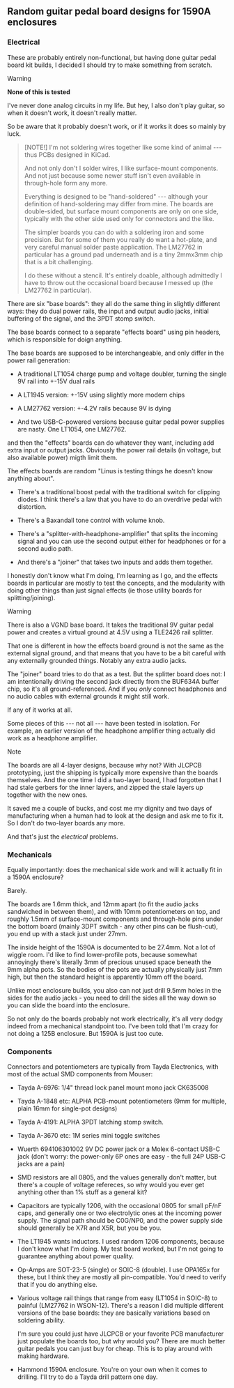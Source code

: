 ## Random guitar pedal board designs for 1590A enclosures

### Electrical

These are probably entirely non-functional, but having done guitar pedal
board kit builds, I decided I should try to make something from scratch.

> [!WARNING]
> **None of this is tested**
>
> I've never done analog circuits in my life.  But hey, I also
> don't play guitar, so when it doesn't work, it doesn't really
> matter.
>
> So be aware that it probably doesn't work, or if it works it
> does so mainly by luck.

>[NOTE!]
> I'm not soldering wires together like some kind of animal ---
> thus PCBs designed in KiCad.
>
> And not only don't I solder wires, I like surface-mount
> components.  And not just because some newer stuff isn't
> even available in through-hole form any more.
>
> Everything is designed to be "hand-soldered" --- although
> your definition of hand-soldering may differ from mine. The
> boards are double-sided, but surface mount components are
> only on one side, typically with the other side used only
> for connectors and the like.
>
> The simpler boards you can do with a soldering iron and some
> precision. But for some of them you really do want a hot-plate,
> and very careful manual solder paste application. The LM27762
> in particular has a ground pad underneath and is a tiny 2mmx3mm
> chip that is a bit challenging.
>
> I do these without a stencil. It's entirely doable, although
> admittedly I have to throw out the occasional board because I
> messed up (the LM27762 in particular).

There are six "base boards": they all do the same thing in slightly
different ways: they do dual power rails, the input and output audio
jacks, initial buffering of the signal, and the 3PDT stomp switch.

The base boards connect to a separate "effects board" using pin headers,
which is responsible for doign anything.

The base boards are supposed to be interchangeable, and only differ in
the power rail generation:

 - A traditional LT1054 charge pump and voltage doubler, turning the
   single 9V rail into +-15V dual rails

 - A LT1945 version: +-15V using slightly more modern chips

 - A LM27762 version: +-4.2V rails because 9V is dying

 - And two USB-C-powered versions because guitar pedal power supplies
   are nasty. One LT1054, one LM27762.

and then the "effects" boards can do whatever they want, including add
extra input or output jacks.  Obviously the power rail details (in
voltage, but also available power) migth limit them.

The effects boards are random "Linus is testing things he doesn't know
anything about".

 - There's a traditional boost pedal with the traditional switch for
clipping diodes.  I think there's a law that you have to do an overdrive
pedal with distortion.

 - There's a Baxandall tone control with volume knob.

 - There's a "splitter-with-headphone-amplifier" that splits the incoming
signal and you can use the second output either for headphones or for a
second audio path.

 - And there's a "joiner" that takes two inputs and adds them together.

I honestly don't know what I'm doing, I'm learning as I go, and the
effects boards in particular are mostly to test the concepts, and the
modularity with doing other things than just signal effects (ie those
utility boards for splitting/joining).

> [!WARNING]
> There is also a VGND base board.  It takes the traditional 9V
> guitar pedal power and creates a virtual ground at 4.5V using
> a TLE2426 rail splitter.
>
> That one is different in how the effects board ground is not the
> same as the external signal ground, and that means that you have
> to be a bit careful with any externally grounded things.
>  Notably any extra audio jacks.
>
> The "joiner" board tries to do that as a test.  But the splitter
> board does not: I am intentionally driving the second jack directly
> from the BUF634A buffer chip, so it's all ground-referenced.
> And if you _only_ connect headphones and no audio cables with
> external grounds it might still work.
>
> If any of it works at all.

Some pieces of this --- not all --- have been tested in isolation.
For example, an earlier version of the headphone amplifier thing
actually did work as a headphone amplifier.

>[!NOTE]
> The boards are all 4-layer designs, because why not? With JLCPCB
> prototyping, just the shipping is typically more expensive than
> the boards themselves. And the one time I did a two-layer board,
> I had forgotten that I had stale gerbers for the inner layers,
> and zipped the stale layers up together with the new ones.
>
> It saved me a couple of bucks, and cost me my dignity and two
> days of manufacturing when a human had to look at the design and
> ask me to fix it. So I don't do two-layer boards any more.

And that's just the *electrical* problems.

### Mechanicals

Equally importantly: does the mechanical side work and will it actually
fit in a 1590A enclosure?

Barely.

The boards are 1.6mm thick, and 12mm apart (to fit the audio jacks
sandwiched in between them), and with 10mm potentiometers on top, and
roughly 1.5mm of surface-mount components and through-hole pins under
the bottom board (mainly 3DPT switch - any other pins can be flush-cut),
you end up with a stack just under 27mm.

The inside height of the 1590A is documented to be 27.4mm.  Not a lot of
wiggle room.  I'd like to find lower-profile pots, because somewhat
annoyingly there's literally 3mm of precious unused space beneath the
9mm alpha pots.  So the bodies of the pots are actually physically just
7mm high, but then the standard height is apparently 10mm off the board.

Unlike most enclosure builds, you also can not just drill 9.5mm holes in
the sides for the audio jacks - you need to drill the sides all the way
down so you can slide the board into the enclosure.

So not only do the boards probably not work electrically, it's all very
dodgy indeed from a mechanical standpoint too.  I've been told that I'm
crazy for not doing a 125B enclosure.  But 1590A is just too cute.

### Components

Connectors and potentiometers are typically from Tayda Electronics,
with most of the actual SMD components from Mouser:

 - Tayda A-6976: 1/4" thread lock panel mount mono jack CK635008

 - Tayda A-1848 etc: ALPHA PCB-mount potentiometers (9mm for multiple,
   plain 16mm for single-pot designs)

 - Tayda A-4191: ALPHA 3PDT latching stomp switch.

 - Tayda A-3670 etc: 1M series mini toggle switches

 - Wuerth 694106301002 9V DC power jack or a Molex 6-contact USB-C jack
   (don't worry: the power-only 6P ones are easy - the full 24P USB-C
   jacks are a pain)

 - SMD resistors are all 0805, and the values generally don't matter,
   but there's a couple of voltage refereces, so why would you ever get
   anything other than 1% stuff as a general kit?

 - Capacitors are typically 1206, with the occasional 0805 for small
   pF/nF caps, and generally one or two electrolytic ones at the
   incoming power supply. The signal path should be C0G/NP0, and the
   power supply side should generally be X7R and X5R, but you be you.

 - The LT1945 wants inductors. I used random 1206 components, because I
   don't know what I'm doing. My test board worked, but I'm not going to
   guarantee anything about power quality.

 - Op-Amps are SOT-23-5 (single) or SOIC-8 (double). I use OPA165x for
   these, but I think they are mostly all pin-compatible. You'd need to
   verify that if you do anything else.

 - Various voltage rail things that range from easy (LT1054 in SOIC-8)
   to painful (LM27762 in WSON-12). There's a reason I did multiple
   different versions of the base boards: they are basically variations
   based on soldering ability.

   I'm sure you could just have JLCPCB or your favorite PCB manufacturer
   just populate the boards too, but why would you? There are much better
   guitar pedals you can just buy for cheap. This is to play around with
   making hardware.

 - Hammond 1590A enclosure. You're on your own when it comes to
   drilling. I'll try to do a Tayda drill pattern one day.

